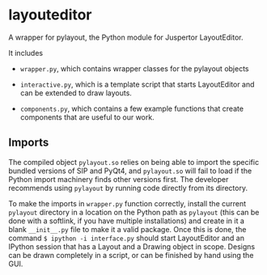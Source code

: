 # layouteditor

A wrapper for pylayout, the Python module for Juspertor LayoutEditor.

It includes
 
- `wrapper.py`, which contains wrapper classes for the pylayout objects

- `interactive.py`, which is a template script that starts LayoutEditor and can be extended to draw layouts.

- `components.py`, which contains a few example functions that create components that are useful to our work.


## Imports

The compiled object `pylayout.so` relies on being able to import the specific bundled versions of SIP and PyQt4, and `pylayout.so` will fail to load if the Python import machinery finds other versions first. The developer recommends using `pylayout` by running code directly from its directory.

To make the imports in `wrapper.py` function correctly, install the current `pylayout` directory in a location on the Python path as `pylayout` (this can be done with a softlink, if you have multiple installations) and create in it a blank `__init__.py` file to make it a valid package. Once this is done, the command `$ ipython -i interface.py` should start LayoutEditor and an IPython session that has a Layout and a Drawing object in scope. Designs can be drawn completely in a script, or can be finished by hand using the GUI.
